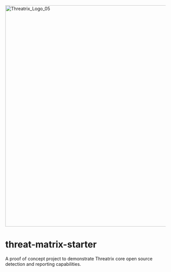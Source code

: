 
<img width="694" alt="Threatrix_Logo_05" src="https://user-images.githubusercontent.com/33268211/230469328-7779f3d5-bb8d-4cef-911c-23650fec33c7.png">

# threat-matrix-starter
A proof of concept project to demonstrate Threatrix core open source detection and reporting capabilities. 
